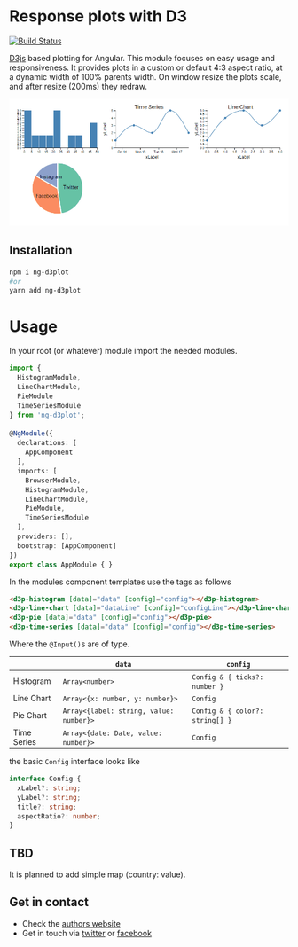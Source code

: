 # Response plots with D3

[![Build Status](https://travis-ci.org/ngfelixl/ng-libraries.svg?branch=master)](https://travis-ci.org/ngfelixl/ng-libraries)

[D3js](https://d3js.org/) based plotting for Angular. This module focuses on easy usage and responsiveness. It provides plots in a  custom or default 4:3 aspect ratio,
at a dynamic width of 100% parents width. On window resize the plots scale, and after resize (200ms) they redraw.

[![Animation (view on github)](https://github.com/ngfelixl/ng-libraries/blob/master/projects/ng-d3plot/img/animation_plots.gif)](https://github.com/ngfelixl/ng-libraries/blob/master/projects/ng-d3plot/img/animation_plots.gif)

## Installation

```sh
npm i ng-d3plot
#or
yarn add ng-d3plot
```

# Usage

In your root (or whatever) module import the needed modules.

```typescript
import {
  HistogramModule,
  LineChartModule,
  PieModule
  TimeSeriesModule
} from 'ng-d3plot';

@NgModule({
  declarations: [
    AppComponent
  ],
  imports: [
    BrowserModule,
    HistogramModule,
    LineChartModule,
    PieModule,
    TimeSeriesModule
  ],
  providers: [],
  bootstrap: [AppComponent]
})
export class AppModule { }
```

In the modules component templates use the tags as follows

```html
<d3p-histogram [data]="data" [config]="config"></d3p-histogram>
<d3p-line-chart [data]="dataLine" [config]="configLine"></d3p-line-chart>
<d3p-pie [data]="data" [config]="config"></d3p-pie>
<d3p-time-series [data]="data" [config]="config"></d3p-time-series>
```

Where the `@Input()`s are of type.

|             | `data`                                  | `config`                         |
|-------------|-----------------------------------------|----------------------------------|
| Histogram   | `Array<number>`                         | `Config & { ticks?: number }`    |
| Line Chart  | `Array<{x: number, y: number}>`         | `Config`                         |
| Pie Chart   | `Array<{label: string, value: number}>` | `Config & { color?: string[] }`  |
| Time Series | `Array<{date: Date, value: number}>`    | `Config`                         |

the basic `Config` interface looks like

```typescript
interface Config {
  xLabel?: string;
  yLabel?: string;
  title?: string;
  aspectRatio?: number;
}
```

## TBD

It is planned to add simple map (country: value).

## Get in contact

- Check the [authors website](https://felixlemke.com)
- Get in touch via [twitter](https://twitter.com/ngfelixl) or [facebook](https://www.facebook.com/ngfelixlemke/)